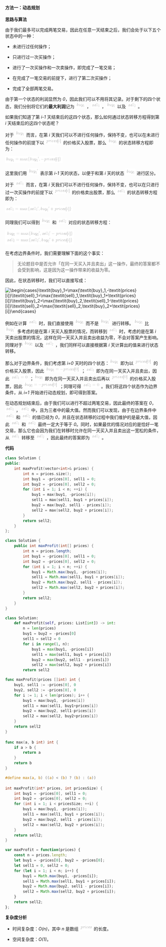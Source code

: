 #### 方法一：动态规划

**思路与算法**

由于我们最多可以完成两笔交易，因此在任意一天结束之后，我们会处于以下五个状态中的一种：

- 未进行过任何操作；

- 只进行过一次买操作；

- 进行了一次买操作和一次卖操作，即完成了一笔交易；

- 在完成了一笔交易的前提下，进行了第二次买操作；

- 完成了全部两笔交易。

由于第一个状态的利润显然为 *0*，因此我们可以不用将其记录。对于剩下的四个状态，我们分别将它们的**最大利润**记为 ![\textit{buy}_1 ](./p__textit{buy}_1_.png) ，![\textit{sell}_1 ](./p__textit{sell}_1_.png) ，![\textit{buy}_2 ](./p__textit{buy}_2_.png)  以及 ![\textit{sell}_2 ](./p__textit{sell}_2_.png) 。

如果我们知道了第 *i-1* 天结束后的这四个状态，那么如何通过状态转移方程得到第 *i* 天结束后的这四个状态呢？

对于 ![\textit{buy}_1 ](./p__textit{buy}_1_.png)  而言，在第 *i* 天我们可以不进行任何操作，保持不变，也可以在未进行任何操作的前提下以 ![\textit{prices}\[i\] ](./p__textit{prices}_i__.png)  的价格买入股票，那么 ![\textit{buy}_1 ](./p__textit{buy}_1_.png)  的状态转移方程即为：

![\textit{buy}_1=\max\{\textit{buy}_1',-\textit{prices}\[i\]\} ](./p___textit{buy}_1_=_max_{_textit{buy}_1',_-textit{prices}_i__}__.png) 

这里我们用 ![\textit{buy}_1' ](./p__textit{buy}_1'_.png)  表示第 *i-1* 天的状态，以便于和第 *i* 天的状态 ![\textit{buy}_1 ](./p__textit{buy}_1_.png)  进行区分。

对于 ![\textit{sell}_1 ](./p__textit{sell}_1_.png)  而言，在第 *i* 天我们可以不进行任何操作，保持不变，也可以在只进行过一次买操作的前提下以 ![\textit{prices}\[i\] ](./p__textit{prices}_i__.png)  的价格卖出股票，那么 ![\textit{sell}_1 ](./p__textit{sell}_1_.png)  的状态转移方程即为：

![\textit{sell}_1=\max\{\textit{sell}_1',\textit{buy}_1'+\textit{prices}\[i\]\} ](./p___textit{sell}_1_=_max_{_textit{sell}_1',_textit{buy}_1'_+_textit{prices}_i__}__.png) 

同理我们可以得到 ![\textit{buy}_2 ](./p__textit{buy}_2_.png)  和 ![\textit{sell}_2 ](./p__textit{sell}_2_.png)  对应的状态转移方程：

![\begin{aligned}&\textit{buy}_2=\max\{\textit{buy}_2',\textit{sell}_1'-\textit{prices}\[i\]\}\\&\textit{sell}_2=\max\{\textit{sell}_2',\textit{buy}_2'+\textit{prices}\[i\]\}\end{aligned} ](./p___begin{aligned}_&_textit{buy}_2_=_max_{_textit{buy}_2',_textit{sell}_1'_-_textit{prices}_i__}__&_textit{sell}_2_=_max_{_textit{sell}_2',_textit{buy}_2'_+_textit{prices}_i__}_end{aligned}__.png) 

在考虑边界条件时，我们需要理解下面的这个事实：

> 无论题目中是否允许「在同一天买入并且卖出」这一操作，最终的答案都不会受到影响，这是因为这一操作带来的收益为零。

因此，在状态转移时，我们可以直接写成：

![\begin{cases}\textit{buy}_1=\max\{\textit{buy}_1,-\textit{prices}\[i\]\}\\\textit{sell}_1=\max\{\textit{sell}_1,\textit{buy}_1+\textit{prices}\[i\]\}\\\textit{buy}_2=\max\{\textit{buy}_2,\textit{sell}_1-\textit{prices}\[i\]\}\\\textit{sell}_2=\max\{\textit{sell}_2,\textit{buy}_2+\textit{prices}\[i\]\}\end{cases} ](./p___begin{cases}_textit{buy}_1_=_max_{_textit{buy}_1,_-textit{prices}_i__}__textit{sell}_1_=_max_{_textit{sell}_1,_textit{buy}_1_+_textit{prices}_i__}__textit{buy}_2_=_max_{_textit{buy}_2,_textit{sell}_1_-_textit{prices}_i__}__textit{sell}_2_=_max_{_textit{sell}_2,_textit{buy}_2_+_textit{prices}_i__}_end{cases}__.png) 

例如在计算 ![\textit{sell}_1 ](./p__textit{sell}_1_.png)  时，我们直接使用 ![\textit{buy}_1 ](./p__textit{buy}_1_.png)  而不是 ![\textit{buy}_1' ](./p__textit{buy}_1'_.png)  进行转移。![\textit{buy}_1 ](./p__textit{buy}_1_.png)  比 ![\textit{buy}_1' ](./p__textit{buy}_1'_.png)  多考虑的是在第 *i* 天买入股票的情况，而转移到 ![\textit{sell}_1 ](./p__textit{sell}_1_.png)  时，考虑的是在第 *i* 天卖出股票的情况，这样在同一天买入并且卖出收益为零，不会对答案产生影响。同理对于 ![\textit{buy}_2 ](./p__textit{buy}_2_.png)  以及 ![\textit{sell}_2 ](./p__textit{sell}_2_.png) ，我们同样可以直接根据第 *i* 天计算出的值来进行状态转移。

那么对于边界条件，我们考虑第 *i=0* 天时的四个状态：![\textit{buy}_1 ](./p__textit{buy}_1_.png)  即为以 ![\textit{prices}\[0\] ](./p__textit{prices}_0__.png)  的价格买入股票，因此 ![\textit{buy}_1=-\textit{prices}\[0\] ](./p__textit{buy}_1=-textit{prices}_0__.png) ；![\textit{sell}_1 ](./p__textit{sell}_1_.png)  即为在同一天买入并且卖出，因此 ![\textit{sell}_1=0 ](./p__textit{sell}_1=0_.png) ；![\textit{buy}_2 ](./p__textit{buy}_2_.png)  即为在同一天买入并且卖出后再以 ![\textit{prices}\[0\] ](./p__textit{prices}_0__.png)  的价格买入股票，因此 ![\textit{buy}_2=-\textit{prices}\[0\] ](./p__textit{buy}_2=-textit{prices}_0__.png) ；同理可得 ![\textit{sell}_2=0 ](./p__textit{sell}_2=0_.png) 。我们将这四个状态作为边界条件，从 *i=1* 开始进行动态规划，即可得到答案。

在动态规划结束后，由于我们可以进行不超过两笔交易，因此最终的答案在 *0*，![\textit{sell}_1 ](./p__textit{sell}_1_.png) ，![\textit{sell}_2 ](./p__textit{sell}_2_.png)  中，且为三者中的最大值。然而我们可以发现，由于在边界条件中 ![\textit{sell}_1 ](./p__textit{sell}_1_.png)  和 ![\textit{sell}_2 ](./p__textit{sell}_2_.png)  的值已经为 *0*，并且在状态转移的过程中我们维护的是最大值，因此 ![\textit{sell}_1 ](./p__textit{sell}_1_.png)  和 ![\textit{sell}_2 ](./p__textit{sell}_2_.png)  最终一定大于等于 *0*。同时，如果最优的情况对应的是恰好一笔交易，那么它也会因为我们在转移时允许在同一天买入并且卖出这一宽松的条件，从 ![\textit{sell}_1 ](./p__textit{sell}_1_.png)  转移至 ![\textit{sell}_2 ](./p__textit{sell}_2_.png) ，因此最终的答案即为 ![\textit{sell}_2 ](./p__textit{sell}_2_.png) 。

**代码**

```C++ [sol1-C++]
class Solution {
public:
    int maxProfit(vector<int>& prices) {
        int n = prices.size();
        int buy1 = -prices[0], sell1 = 0;
        int buy2 = -prices[0], sell2 = 0;
        for (int i = 1; i < n; ++i) {
            buy1 = max(buy1, -prices[i]);
            sell1 = max(sell1, buy1 + prices[i]);
            buy2 = max(buy2, sell1 - prices[i]);
            sell2 = max(sell2, buy2 + prices[i]);
        }
        return sell2;
    }
};
```

```Java [sol1-Java]
class Solution {
    public int maxProfit(int[] prices) {
        int n = prices.length;
        int buy1 = -prices[0], sell1 = 0;
        int buy2 = -prices[0], sell2 = 0;
        for (int i = 1; i < n; ++i) {
            buy1 = Math.max(buy1, -prices[i]);
            sell1 = Math.max(sell1, buy1 + prices[i]);
            buy2 = Math.max(buy2, sell1 - prices[i]);
            sell2 = Math.max(sell2, buy2 + prices[i]);
        }
        return sell2;
    }
}
```

```Python [sol1-Python3]
class Solution:
    def maxProfit(self, prices: List[int]) -> int:
        n = len(prices)
        buy1 = buy2 = -prices[0]
        sell1 = sell2 = 0
        for i in range(1, n):
            buy1 = max(buy1, -prices[i])
            sell1 = max(sell1, buy1 + prices[i])
            buy2 = max(buy2, sell1 - prices[i])
            sell2 = max(sell2, buy2 + prices[i])
        return sell2
```

```go [sol1-Golang]
func maxProfit(prices []int) int {
    buy1, sell1 := -prices[0], 0
    buy2, sell2 := -prices[0], 0
    for i := 1; i < len(prices); i++ {
        buy1 = max(buy1, -prices[i])
        sell1 = max(sell1, buy1+prices[i])
        buy2 = max(buy2, sell1-prices[i])
        sell2 = max(sell2, buy2+prices[i])
    }
    return sell2
}

func max(a, b int) int {
    if a > b {
        return a
    }
    return b
}
```

```C [sol1-C]
#define max(a, b) ((a) < (b) ? (b) : (a))

int maxProfit(int* prices, int pricesSize) {
    int buy1 = -prices[0], sell1 = 0;
    int buy2 = -prices[0], sell2 = 0;
    for (int i = 1; i < pricesSize; ++i) {
        buy1 = max(buy1, -prices[i]);
        sell1 = max(sell1, buy1 + prices[i]);
        buy2 = max(buy2, sell1 - prices[i]);
        sell2 = max(sell2, buy2 + prices[i]);
    }
    return sell2;
}
```

```JavaScript [sol1-JavaScript]
var maxProfit = function(prices) {
    const n = prices.length;
    let buy1 = -prices[0], buy2 = -prices[0];
    let sell1 = 0, sell2 = 0;
    for (let i = 1; i < n; i++) {
        buy1 = Math.max(buy1, -prices[i]);
        sell1 = Math.max(sell1, buy1 + prices[i]);
        buy2 = Math.max(buy2, sell1 - prices[i]);
        sell2 = Math.max(sell2, buy2 + prices[i]);
    }
    return sell2;
};
```

**复杂度分析**

- 时间复杂度：*O(n)*，其中 *n* 是数组 ![\textit{prices} ](./p__textit{prices}_.png)  的长度。

- 空间复杂度：*O(1)*。